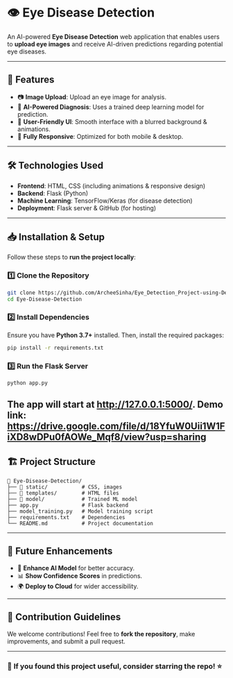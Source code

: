 # 👁️ Eye Disease Detection

An AI-powered **Eye Disease Detection** web application that enables users to **upload eye images** and receive AI-driven predictions regarding potential eye diseases.

---

## 🚀 Features
- 📷 **Image Upload**: Upload an eye image for analysis.
- 🤖 **AI-Powered Diagnosis**: Uses a trained deep learning model for prediction.
- 🎨 **User-Friendly UI**: Smooth interface with a blurred background & animations.
- 📱 **Fully Responsive**: Optimized for both mobile & desktop.

---

## 🛠️ Technologies Used
- **Frontend**: HTML, CSS (including animations & responsive design)
- **Backend**: Flask (Python)
- **Machine Learning**: TensorFlow/Keras (for disease detection)
- **Deployment**: Flask server & GitHub (for hosting)

---

## 📥 Installation & Setup
Follow these steps to **run the project locally**:

### 1️⃣ Clone the Repository
```sh
git clone https://github.com/ArcheeSinha/Eye_Detection_Project-using-Deep-Learning.git
cd Eye-Disease-Detection
```

### 2️⃣ Install Dependencies
Ensure you have **Python 3.7+** installed. Then, install the required packages:
```sh
pip install -r requirements.txt
```

### 3️⃣ Run the Flask Server
```sh
python app.py
```
The app will start at **http://127.0.0.1:5000/**.
Demo link: https://drive.google.com/file/d/18YfuW0Uii1W1FiXD8wDPu0fAOWe_Mqf8/view?usp=sharing
---

## 🏗️ Project Structure
```
📂 Eye-Disease-Detection/
├── 📁 static/           # CSS, images
├── 📁 templates/        # HTML files
├── 📁 model/            # Trained ML model
├── app.py              # Flask backend
├── model_training.py   # Model training script
├── requirements.txt    # Dependencies
└── README.md           # Project documentation
```

---

## 🎯 Future Enhancements
- 🚀 **Enhance AI Model** for better accuracy.
- 📊 **Show Confidence Scores** in predictions.
- 🌍 **Deploy to Cloud** for wider accessibility.

---

## 🤝 Contribution Guidelines
We welcome contributions! Feel free to **fork the repository**, make improvements, and submit a pull request.

---

### 🌟 **If you found this project useful, consider starring the repo!** ⭐

